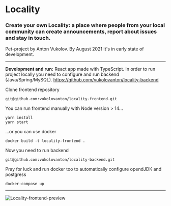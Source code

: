 # Locality
### Create your own Locality: a place where people from your local community can create announcements, report about issues and stay in touch.

Pet-project by Anton Vukolov. By August 2021 It's in early state of development.

---
**Development and run:**
React app made with TypeScript. In order to run project locally you need to configure and run backend (Java/Spring/MySQL).
https://github.com/vukolovanton/locality-backend

Clone frontend repository
```
git@github.com:vukolovanton/locality-frontend.git
```

You can run frontend manually with Node version > 14...
```
yarn install
yarn start
```
...or you can use docker
```
docker build -t locality-frontend .
```

Now you need to run backend
```
git@github.com:vukolovanton/locality-backend.git
```

Pray for luck and run docker too to automatically configure opendJDK and postgress
```
docker-compose up
```

---

![Locality-frontend-preview](https://user-images.githubusercontent.com/53794193/130972619-1f4311ba-e9b2-4a47-b09a-7c1c26ee9211.jpg)
